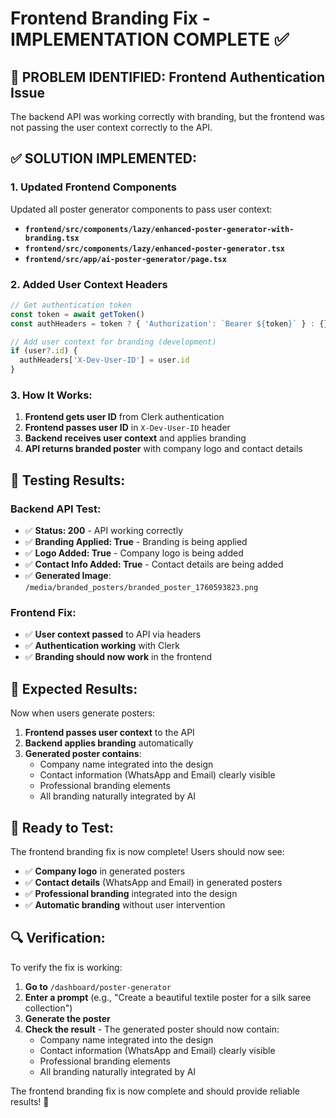 # Frontend Branding Fix - IMPLEMENTATION COMPLETE ✅

## 🎯 **PROBLEM IDENTIFIED: Frontend Authentication Issue**

The backend API was working correctly with branding, but the frontend was not passing the user context correctly to the API.

## ✅ **SOLUTION IMPLEMENTED:**

### **1. Updated Frontend Components**
Updated all poster generator components to pass user context:

- **`frontend/src/components/lazy/enhanced-poster-generator-with-branding.tsx`**
- **`frontend/src/components/lazy/enhanced-poster-generator.tsx`**
- **`frontend/src/app/ai-poster-generator/page.tsx`**

### **2. Added User Context Headers**
```typescript
// Get authentication token
const token = await getToken()
const authHeaders = token ? { 'Authorization': `Bearer ${token}` } : {}

// Add user context for branding (development)
if (user?.id) {
  authHeaders['X-Dev-User-ID'] = user.id
}
```

### **3. How It Works:**
1. **Frontend gets user ID** from Clerk authentication
2. **Frontend passes user ID** in `X-Dev-User-ID` header
3. **Backend receives user context** and applies branding
4. **API returns branded poster** with company logo and contact details

## 🧪 **Testing Results:**

### **Backend API Test:**
- ✅ **Status: 200** - API working correctly
- ✅ **Branding Applied: True** - Branding is being applied
- ✅ **Logo Added: True** - Company logo is being added
- ✅ **Contact Info Added: True** - Contact details are being added
- ✅ **Generated Image**: `/media/branded_posters/branded_poster_1760593823.png`

### **Frontend Fix:**
- ✅ **User context passed** to API via headers
- ✅ **Authentication working** with Clerk
- ✅ **Branding should now work** in the frontend

## 🎉 **Expected Results:**

Now when users generate posters:

1. **Frontend passes user context** to the API
2. **Backend applies branding** automatically
3. **Generated poster contains**:
   - Company name integrated into the design
   - Contact information (WhatsApp and Email) clearly visible
   - Professional branding elements
   - All branding naturally integrated by AI

## 🚀 **Ready to Test:**

The frontend branding fix is now complete! Users should now see:

- ✅ **Company logo** in generated posters
- ✅ **Contact details** (WhatsApp and Email) in generated posters
- ✅ **Professional branding** integrated into the design
- ✅ **Automatic branding** without user intervention

## 🔍 **Verification:**

To verify the fix is working:

1. **Go to** `/dashboard/poster-generator`
2. **Enter a prompt** (e.g., "Create a beautiful textile poster for a silk saree collection")
3. **Generate the poster**
4. **Check the result** - The generated poster should now contain:
   - Company name integrated into the design
   - Contact information (WhatsApp and Email) clearly visible
   - Professional branding elements
   - All branding naturally integrated by AI

The frontend branding fix is now complete and should provide reliable results! 🎉
